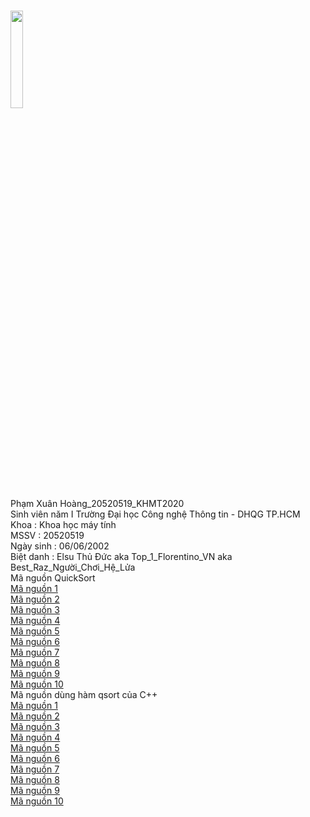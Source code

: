 <a href="https://goldenspring6622.github.io"></a> <br>
<img src="https://kenh14cdn.com/thumb_w/620/2016/14052494-1791255737752859-1715820519-n-1474280623162.jpg" width="20%" height="20%"><br>
Phạm Xuân Hoàng_20520519_KHMT2020 <br>
Sinh viên năm I Trường Đại học Công nghệ Thông tin - DHQG TP.HCM <br>
Khoa : Khoa học máy tính  <br>
MSSV : 20520519<br>
Ngày sinh : 06/06/2002 <br>
Biệt danh : Elsu Thủ Đức aka Top_1_Florentino_VN aka Best_Raz_Người_Chơi_Hệ_Lửa<br>
Mã nguồn QuickSort<br>
<a href="Quicksort/QS1.cpp">Mã nguồn 1</a><br>
<a href="QS2.cpp">Mã nguồn 2</a><br>
<a href="QS3.cpp">Mã nguồn 3</a><br>
<a href="QS4.cpp">Mã nguồn 4</a><br>
<a href="QS5.cpp">Mã nguồn 5</a><br>
<a href="QS6.cpp">Mã nguồn 6</a><br>
<a href="QS7.cpp">Mã nguồn 7</a><br>
<a href="QS8.cpp">Mã nguồn 8</a><br>
<a href="QS9.cpp">Mã nguồn 9</a><br>
<a href="QS10.cpp">Mã nguồn 10</a><br>
Mã nguồn dùng hàm qsort của C++<br>
<a href="qsort1.c">Mã nguồn 1</a><br>
<a href="qsort2.c">Mã nguồn 2</a><br>
<a href="qsort3.c">Mã nguồn 3</a><br>
<a href="qsort4.c">Mã nguồn 4</a><br>
<a href="qsort5.c">Mã nguồn 5</a><br>
<a href="qsort6.c">Mã nguồn 6</a><br>
<a href="qsort7.c">Mã nguồn 7</a><br>
<a href="qsort8.c">Mã nguồn 8</a><br>
<a href="qsort9.c">Mã nguồn 9</a><br>
<a href="qsort10.c">Mã nguồn 10</a><br>
